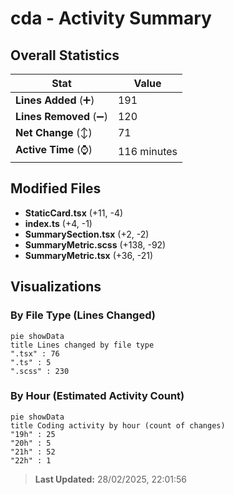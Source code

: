 # cda - Activity Summary 

## Overall Statistics

| Stat                   | Value                                                             |
| ---------------------- | ----------------------------------------------------------------- |
| **Lines Added** (➕)   | 191                                          |
| **Lines Removed** (➖) | 120                                        |
| **Net Change** (↕)    | 71                |
| **Active Time** (⌚)   | 116 minutes |


## Modified Files
- **StaticCard.tsx** (+11, -4)
- **index.ts** (+4, -1)
- **SummarySection.tsx** (+2, -2)
- **SummaryMetric.scss** (+138, -92)
- **SummaryMetric.tsx** (+36, -21)

## Visualizations

### By File Type (Lines Changed)

```mermaid
pie showData
title Lines changed by file type
".tsx" : 76
".ts" : 5
".scss" : 230
```

### By Hour (Estimated Activity Count)

```mermaid
pie showData
title Coding activity by hour (count of changes)
"19h" : 25
"20h" : 5
"21h" : 52
"22h" : 1
```


> **Last Updated:** 28/02/2025, 22:01:56